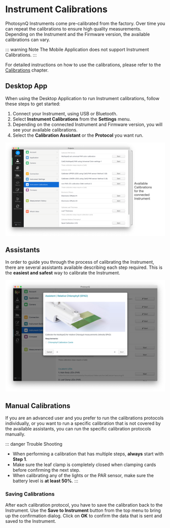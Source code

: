 # Instrument Calibrations

PhotosynQ Instruments come pre-calibrated from the factory. Over time you can repeat the calibrations to ensure high quality measurements. Depending on the Instrument and the Firmware version, the available calibrations can vary.

::: warning Note
The Mobile Application does not support Instrument Calibrations.
:::

For detailed instructions on how to use the calibrations, please refer to the [Calibrations](../calibrations/overview.md) chapter.

## Desktop App

When using the Desktop Application to run Instrument calibrations, follow these steps to get started:

1. Connect your Instrument, using USB or Bluetooth.
2. Select **Instrument Calibrations** from the **Settings** menu.
3. Depending on the connected Instrument and Firmware version, you will see your available calibrations.
4. Select the **Calibration Assistant** or the **Protocol** you want run.

![Calibrations Menu to show available Instrument calibrations.](./images/instrument-calibrations-desktop-app.png)

## Assistants

In order to guide you through the process of calibrating the Instrument, there are several assistants available describing each step required. This is the **easiest and safest** way to calibrate the Instrument.

![Started Assistant to calibrate an Instrument.](./images/instrument-assistants-desktop-app.png)

## Manual Calibrations

If you are an advanced user and you prefer to run the calibrations protocols individually, or you want to run a specific calibration that is not covered by the available assistants, you can run the specific calibration protocols manually.

::: danger Trouble Shooting
+ When performing a calibration that has multiple steps, **always** start with **Step 1**.
+ Make sure the leaf clamp is completely closed when clamping cards before confirming the next step.
+ When calibrating any of the lights or the PAR sensor, make sure the battery level is **at least 50%**.
:::

### Saving Calibrations

After each calibration protocol, you have to save the calibration back to the Instrument. Use the **Save to Instrument** button from the top menu to bring up the confirmation dialog. Click on **OK** to confirm the data that is sent and saved to the Instrument.
